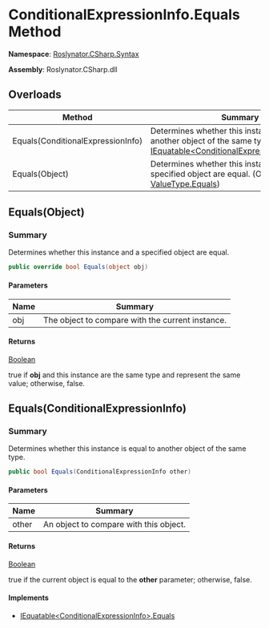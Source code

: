 # ConditionalExpressionInfo\.Equals Method

**Namespace**: [Roslynator.CSharp.Syntax](../../README.md)

**Assembly**: Roslynator\.CSharp\.dll

## Overloads

| Method | Summary |
| ------ | ------- |
| Equals\(ConditionalExpressionInfo\) | Determines whether this instance is equal to another object of the same type\. \(Implements [IEquatable\<ConditionalExpressionInfo>.Equals](https://docs.microsoft.com/en-us/dotnet/api/system.iequatable-1.equals)\) |
| Equals\(Object\) | Determines whether this instance and a specified object are equal\. \(Overrides [ValueType.Equals](https://docs.microsoft.com/en-us/dotnet/api/system.valuetype.equals)\) |

## Equals\(Object\)

### Summary

Determines whether this instance and a specified object are equal\.

```csharp
public override bool Equals(object obj)
```

#### Parameters

| Name | Summary |
| ---- | ------- |
| obj | The object to compare with the current instance\.  |

#### Returns

[Boolean](https://docs.microsoft.com/en-us/dotnet/api/system.boolean)

true if **obj** and this instance are the same type and represent the same value; otherwise, false\. 

## Equals\(ConditionalExpressionInfo\)

### Summary

Determines whether this instance is equal to another object of the same type\.

```csharp
public bool Equals(ConditionalExpressionInfo other)
```

#### Parameters

| Name | Summary |
| ---- | ------- |
| other | An object to compare with this object\. |

#### Returns

[Boolean](https://docs.microsoft.com/en-us/dotnet/api/system.boolean)

true if the current object is equal to the **other** parameter; otherwise, false\.

#### Implements

* [IEquatable\<ConditionalExpressionInfo>.Equals](https://docs.microsoft.com/en-us/dotnet/api/system.iequatable-1.equals)

